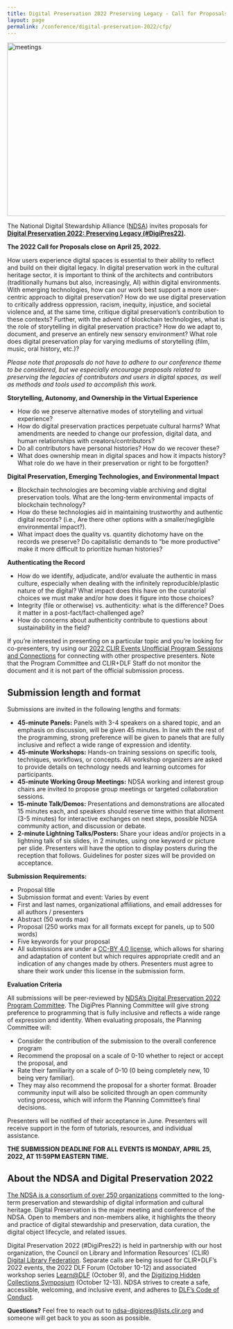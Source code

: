 ```yaml
---
title: Digital Preservation 2022 Preserving Legacy - Call for Proposals
layout: page
permalink: /conference/digital-preservation-2022/cfp/
---
```


<img alt="meetings" width="820" height="400" class="center" src='{{ "/images/conferences/DigiPres-2022-820x400.jpg"  | prepend: site.baseurl }}'>


The National Digital Stewardship Alliance ([NDSA](http://ndsa.diglib.org/)) invites proposals for **[Digital Preservation 2022: Preserving Legacy (#DigiPres22)](https://ndsa.org/conference/).** 
<p><b>The 2022 Call for Proposals close on April 25, 2022.</b></p>


How users experience digital spaces is essential to their ability to reflect and build on their digital legacy. In digital preservation work in the cultural heritage sector, it is important to think of the architects and contributors (traditionally humans but also, increasingly, AI) within digital environments. With emerging technologies, how can our work best support a more user-centric approach to digital preservation? How do we use digital preservation to critically address oppression, racism, inequity, injustice, and societal violence and, at the same time, critique digital preservation’s contribution to these contexts? Further, with the advent of blockchain technologies, what is the role of storytelling in digital preservation practice? How do we adapt to, document, and preserve an entirely new sensory environment? What role does digital preservation play for varying mediums of storytelling (film, music, oral history, etc.)?


*Please note that proposals do not have to adhere to our conference theme to be considered, but we especially encourage proposals related to preserving the legacies of contributors and users in digital spaces, as well as methods and tools used to accomplish this work.*

**Storytelling, Autonomy, and Ownership in the Virtual Experience** 
- How do we preserve alternative modes of storytelling and virtual experience?
- How do digital preservation practices perpetuate cultural harms? What amendments are needed to change our profession, digital data, and human relationships with creators/contributors?
- Do all contributors have personal histories? How do we recover these? 
- What does ownership mean in digital spaces and how it impacts history?  What role do we have in their preservation or right to be forgotten?

**Digital Preservation, Emerging Technologies, and Environmental Impact**
- Blockchain technologies are becoming viable archiving and digital preservation tools. What are the long-term environmental impacts of blockchain technology?
- How do these technologies aid in maintaining trustworthy and authentic digital records? (i.e., Are there other options with a smaller/negligible environmental impact?).
- What impact does the quality vs. quantity dichotomy have on the records we preserve? Do capitalistic demands to “be more productive” make it more difficult to prioritize human histories?

**Authenticating the Record**
- How do we identify, adjudicate, and/or evaluate the authentic in mass culture, especially when dealing with the infinitely reproducible/plastic nature of the digital? What impact does this have on the curatorial choices we must make and/or how does it figure into those choices?  
- Integrity (file or otherwise) vs. authenticity: what is the difference? Does it matter in a post-fact/fact-challenged age?
- How do concerns about authenticity contribute to questions about sustainability in the field? 


If you’re interested in presenting on a particular topic and you’re looking for co-presenters, try using our [2022 CLIR Events Unofficial Program Sessions and Connections](https://docs.google.com/spreadsheets/d/1qFWE8F3GM4hUMwnaexBdFuU2bJ_hvIT_jrf-wMjCT_M/edit#gid=0) for connecting with other prospective presenters. Note that the Program Committee and CLIR+DLF Staff do not monitor the document and it is not part of the official submission process.  

## Submission length and format
Submissions are invited in the following lengths and formats:

- **45-minute Panels:** Panels with 3-4 speakers on a shared topic, and an emphasis on discussion, will be given 45 minutes. In line with the rest of the programming, strong preference will be given to panels that are fully inclusive and reflect a wide range of expression and identity.
- **45-minute Workshops:** Hands-on training sessions on specific tools, techniques, workflows, or concepts. All workshop organizers are asked to provide details on technology needs and learning outcomes for participants.
- **45-minute Working Group Meetings:**  NDSA working and interest group chairs are invited to propose group meetings or targeted collaboration sessions.
- **15-minute Talk/Demos:** Presentations and demonstrations are allocated 15 minutes each, and speakers should reserve time within that allotment (3-5 minutes) for interactive exchanges on next steps, possible NDSA community action, and discussion or debate.
- **2-minute Lightning Talks/Posters:** Share your ideas and/or projects in a lightning talk of six slides, in 2 minutes, using one keyword or picture per slide. Presenters will have the option to display posters during the reception that follows. Guidelines for poster sizes will be provided on acceptance.

**Submission Requirements:**
- Proposal title
- Submission format and event: Varies by event
- First and last names, organizational affiliations, and email addresses for all authors / presenters
- Abstract (50 words max)
- Proposal (250 works max for all formats except for panels, up to 500 words)
- Five keywords for your proposal
- All submissions are under a [CC-BY 4.0 license](https://creativecommons.org/licenses/by/4.0/), which allows for sharing and adaptation of content but which requires appropriate credit and an indication of any changes made by others. Presenters must agree to share their work under this license in the submission form.


**Evaluation Criteria**

All submissions will be peer-reviewed by [NDSA’s Digital Preservation 2022 Program Committee](https://ndsa.org/conference/). The DigiPres Planning Committee will give strong preference to programming that is fully inclusive and reflects a wide range of expression and identity. When evaluating proposals, the Planning Committee will:
- Consider the contribution of the submission to the overall conference program
- Recommend the proposal on a scale of 0-10 whether to reject or accept the proposal, and 
- Rate their familiarity on a scale of 0-10 (0 being completely new, 10 being very familiar). 
- They may also recommend the proposal for a shorter format.
Broader community input will also be solicited through an open community voting process, which will inform the Planning Committee’s final decisions.

Presenters will be notified of their acceptance in June. Presenters will receive support in the form of tutorials, resources, and individual assistance.


**THE SUBMISSION DEADLINE FOR ALL EVENTS IS MONDAY, APRIL 25, 2022, AT 11:59PM EASTERN TIME.**

## About the NDSA and Digital Preservation 2022
[The NDSA is a consortium of over 250 organizations](https://ndsa.org/about/) committed to the long-term preservation and stewardship of digital information and cultural heritage. Digital Preservation is the major meeting and conference of the NDSA. Open to members and non-members alike, it highlights the theory and practice of digital stewardship and preservation, data curation, the digital object lifecycle, and related issues.

Digital Preservation 2022 (#DigiPres22) is held in partnership with our host organization, the Council on Library and Information Resources’ (CLIR) [Digital Library Federation](https://www.diglib.org/). Separate calls are being issued for CLIR+DLF’s 2022 events, the 2022 DLF Forum (October 10-12) and associated workshop series [Learn@DLF](https://forum2021.diglib.org/learndlf/) (October 9), and the [Digitizing Hidden Collections Symposium](https://www.clir.org/hiddencollections/events/2022-symposium/) (October 12-13). NDSA strives to create a safe, accessible, welcoming, and inclusive event, and adheres to [DLF’s Code of Conduct](https://www.diglib.org/about/code-of-conduct/). 

**Questions?** Feel free to reach out to [ndsa-digipres@lists.clir.org](mailto:ndsa-digipres@lists.clir.org) and someone will get back to you as soon as possible.




